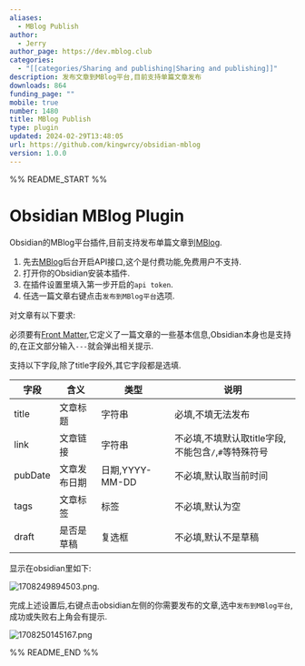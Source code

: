 ```yaml
---
aliases:
  - MBlog Publish
author:
  - Jerry
author_page: https://dev.mblog.club
categories:
  - "[[categories/Sharing and publishing|Sharing and publishing]]"
description: 发布文章到MBlog平台,目前支持单篇文章发布
downloads: 864
funding_page: ""
mobile: true
number: 1480
title: MBlog Publish
type: plugin
updated: 2024-02-29T13:48:05
url: https://github.com/kingwrcy/obsidian-mblog
version: 1.0.0
---
```


%% README_START %%

# Obsidian MBlog Plugin

Obsidian的MBlog平台插件,目前支持发布单篇文章到[MBlog](https://dev.mblog.club).

1. 先去[MBlog](https://dev.mblog.club)后台开启API接口,这个是付费功能,免费用户不支持.
2. 打开你的Obsidian安装本插件.
3. 在插件设置里填入第一步开启的`api token`.
4. 任选一篇文章右键点击`发布到MBlog平台`选项.

对文章有以下要求:

必须要有[Front Matter](https://v1.vuepress.vuejs.org/zh/guide/frontmatter.html),它定义了一篇文章的一些基本信息,Obsidian本身也是支持的,在正文部分输入`---`就会弹出相关提示.

支持以下字段,除了title字段外,其它字段都是选填.

| 字段|含义| 类型|说明 |
| --- | --- | --- | --- |
|title  |文章标题  |字符串  |必填,不填无法发布|
|link|文章链接|字符串|不必填,不填默认取title字段,不能包含`/`,`#`等特殊符号|
|pubDate|文章发布日期|日期,YYYY-MM-DD|不必填,默认取当前时间|
|tags|文章标签|标签|不必填,默认为空|
|draft|是否是草稿|复选框|不必填,默认不是草稿|

显示在obsidian里如下:

![1708249894503.png](https://cdn.mblog.club/2024/02/18/65d1d32903395.png).

完成上述设置后,右键点击obsidian左侧的你需要发布的文章,选中`发布到MBlog平台`,成功或失败右上角会有提示.

![1708250145167.png](https://cdn.mblog.club/2024/02/18/65d1d422eface.png)


%% README_END %%